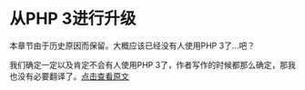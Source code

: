 # 从PHP 3进行升级

本章节由于历史原因而保留。大概应该已经没有人使用PHP 3了...吧？

我们确定一定以及肯定不会有人使用PHP 3了，作者写作的时候都那么确定，那我也没有必要翻译了。[点击查看原文](http://www.tuxradar.com/practicalphp/2/1/4)
